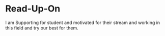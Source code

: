# Read-Up-On
I am Supporting for student and motivated for their stream and working in this field and try our best for them.
